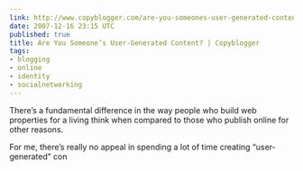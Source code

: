 ```yaml
---
link: http://www.copyblogger.com/are-you-someones-user-generated-content/#more-475
date: 2007-12-16 23:15 UTC
published: true
title: Are You Someone’s User-Generated Content? | Copyblogger
tags:
- blogging
- online
- identity
- socialnetworking
---
```


There’s a fundamental difference in the way people who build web properties for a living think when compared to those who publish online for other reasons.

For me, there’s really no appeal in spending a lot of time creating “user-generated” con
